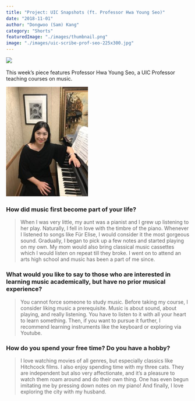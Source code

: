 ```yaml
---
title: "Project: UIC Snapshots (ft. Professor Hwa Young Seo)"
date: "2018-11-01"
author: "Dongwoo (Sam) Kang"
category: "Shorts"
featuredImage: "./images/thumbnail.png"
image: "./images/uic-scribe-prof-seo-225x300.jpg"
---
```


![](/images/thumbnail.png)

This week’s piece features Professor Hwa Young Seo, a UIC Professor teaching courses on music.

![](./images/uic-scribe-prof-seo-225x300.jpg)

### How did music first become part of your life?

> When I was very little, my aunt was a pianist and I grew up listening to her play. Naturally, I fell in love with the timbre of the piano. Whenever I listened to songs like Für Elise, I would consider it the most gorgeous sound. Gradually, I began to pick up a few notes and started playing on my own. My mom would also bring classical music cassettes which I would listen on repeat till they broke. I went on to attend an arts high school and music has been a part of me since.

### What would you like to say to those who are interested in learning music academically, but have no prior musical experience?

> You cannot force someone to study music. Before taking my course, I consider liking music a prerequisite. Music is about sound, about playing, and really listening. You have to listen to it with all your heart to learn something. Then, if you want to pursue it further, I recommend learning instruments like the keyboard or exploring via Youtube.

### How do you spend your free time? Do you have a hobby?

> I love watching movies of all genres, but especially classics like Hitchcock films. I also enjoy spending time with my three cats. They are independent but also very affectionate, and it’s a pleasure to watch them roam around and do their own thing. One has even begun imitating me by pressing down notes on my piano! And finally, I love exploring the city with my husband.
